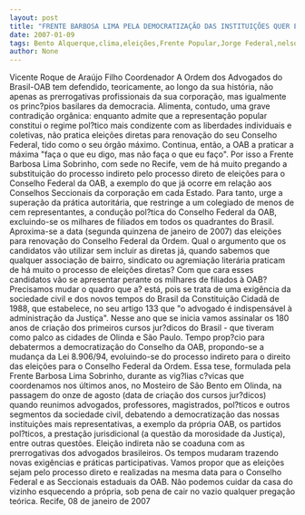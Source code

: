 ```yaml
---
layout: post
title: "FRENTE BARBOSA LIMA PELA DEMOCRATIZAÇÃO DAS INSTITUIÇÕES QUER ELEIÇÕES DIRETAS PARA CONSELHO FEDERAL DA OAB"
date: 2007-01-09
tags: Bento Alquerque,clima,eleições,Frente Popular,Jorge Federal,nelson barbosa,papelão,Pará
author: None
---
```

Vicente Roque de Araújo Filho Coordenador
A Ordem dos Advogados do Brasil-OAB tem defendido, teoricamente, ao longo da sua história, não apenas as prerrogativas profissionais da sua corporação, mas igualmente os princ?pios basilares da democracia. Alimenta, contudo, uma grave contradição orgânica: enquanto admite que a representação popular constitui o regime pol?tico mais condizente com as liberdades individuais e coletivas, não pratica eleições diretas para renovação do seu Conselho Federal, tido como o seu órgão máximo.
Continua, então, a OAB a praticar a máxima \"faça o que eu digo, mas não faça o que eu faço\".
Por isso a Frente Barbosa Lima Sobrinho, com sede no Recife, vem de há muito pregando a substituição do processo indireto pelo processo direto de eleições para o Conselho Federal da OAB, a exemplo do que já ocorre em relação aos Conselhos Seccionais da corporação em cada Estado.
Para tanto, urge a superação da prática autoritária, que restringe a um colegiado de menos de cem representantes, a condução pol?tica do Conselho Federal da OAB, excluindo-se os milhares de filiados em todos os quadrantes do Brasil.
Aproxima-se a data (segunda quinzena de janeiro de 2007) das eleições para renovação do Conselho Federal da Ordem. Qual o argumento que os candidatos vão utilizar sem incluir as diretas já, quando sabemos que qualquer associação de bairro, sindicato ou agremiação literária praticam de há muito o processo de eleições diretas? Com que cara esses candidatos vão se apresentar perante os milhares de filiados à OAB?Precisamos mudar o quadro que a? está, pois se trata de uma exigência da sociedade civil e dos novos tempos do Brasil da Constituição Cidadã de 1988, que estabelece, no seu artigo 133 que \"o advogado é indispensável à administração da Justiça\".
Nesse ano que se inicia vamos assinalar os 180 anos de criação dos primeiros cursos jur?dicos do Brasil - que tiveram como palco as cidades de Olinda e São Paulo. Tempo prop?cio para debatermos a democratização do Conselho da OAB, propondo-se a mudança da Lei 8.906/94, evoluindo-se do processo indireto para o direito das eleições para o Conselho Federal da Ordem.
Essa tese, formulada pela Frente Barbosa Lima Sobrinho, durante as vig?lias c?vicas que coordenamos nos últimos anos, no Mosteiro de São Bento em Olinda, na passagem do onze de agosto (data de criação dos cursos jur?dicos) quando reunimos advogados, professores, magistrados, pol?ticos e outros segmentos da sociedade civil, debatendo a democratização das nossas instituições mais representativas, a exemplo da própria OAB, os partidos pol?ticos, a prestação jurisdicional (a questão da morosidade da Justiça), entre outras questões.
Eleição indireta não se coaduna com as prerrogativas dos advogados brasileiros. 
Os tempos mudaram trazendo novas exigências e práticas participativas. Vamos propor que as eleições sejam pelo processo direto e realizadas na mesma data para o Conselho Federal e as Seccionais estaduais da OAB. Não podemos cuidar da casa do vizinho esquecendo a própria, sob pena de cair no vazio qualquer pregação teórica.
Recife, 08 de janeiro de 2007&nbsp; 